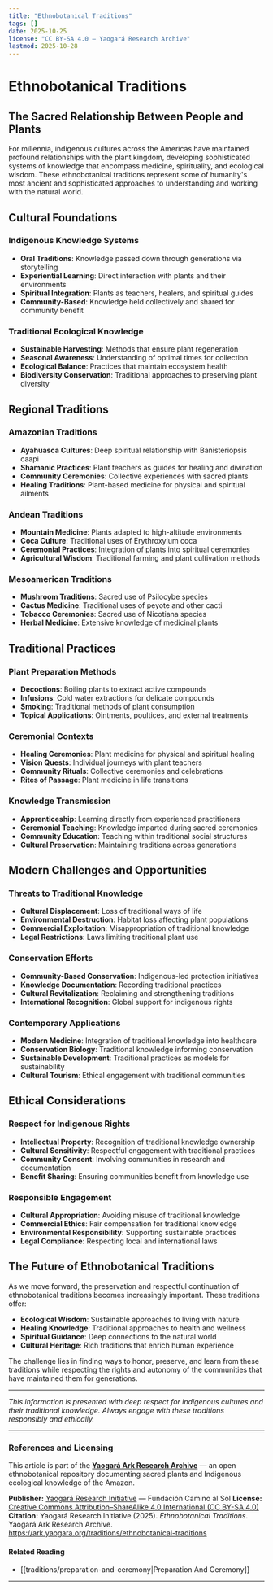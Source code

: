 ```yaml
---
title: "Ethnobotanical Traditions"
tags: []
date: 2025-10-25
license: "CC BY-SA 4.0 – Yaogará Research Archive"
lastmod: 2025-10-28
---
```

# Ethnobotanical Traditions

## The Sacred Relationship Between People and Plants

For millennia, indigenous cultures across the Americas have maintained profound relationships with the plant kingdom, developing sophisticated systems of knowledge that encompass medicine, spirituality, and ecological wisdom. These ethnobotanical traditions represent some of humanity's most ancient and sophisticated approaches to understanding and working with the natural world.

## Cultural Foundations

### Indigenous Knowledge Systems
- **Oral Traditions**: Knowledge passed down through generations via storytelling
- **Experiential Learning**: Direct interaction with plants and their environments
- **Spiritual Integration**: Plants as teachers, healers, and spiritual guides
- **Community-Based**: Knowledge held collectively and shared for community benefit

### Traditional Ecological Knowledge
- **Sustainable Harvesting**: Methods that ensure plant regeneration
- **Seasonal Awareness**: Understanding of optimal times for collection
- **Ecological Balance**: Practices that maintain ecosystem health
- **Biodiversity Conservation**: Traditional approaches to preserving plant diversity

## Regional Traditions

### Amazonian Traditions
- **Ayahuasca Cultures**: Deep spiritual relationship with Banisteriopsis caapi
- **Shamanic Practices**: Plant teachers as guides for healing and divination
- **Community Ceremonies**: Collective experiences with sacred plants
- **Healing Traditions**: Plant-based medicine for physical and spiritual ailments

### Andean Traditions
- **Mountain Medicine**: Plants adapted to high-altitude environments
- **Coca Culture**: Traditional uses of Erythroxylum coca
- **Ceremonial Practices**: Integration of plants into spiritual ceremonies
- **Agricultural Wisdom**: Traditional farming and plant cultivation methods

### Mesoamerican Traditions
- **Mushroom Traditions**: Sacred use of Psilocybe species
- **Cactus Medicine**: Traditional uses of peyote and other cacti
- **Tobacco Ceremonies**: Sacred use of Nicotiana species
- **Herbal Medicine**: Extensive knowledge of medicinal plants

## Traditional Practices

### Plant Preparation Methods
- **Decoctions**: Boiling plants to extract active compounds
- **Infusions**: Cold water extractions for delicate compounds
- **Smoking**: Traditional methods of plant consumption
- **Topical Applications**: Ointments, poultices, and external treatments

### Ceremonial Contexts
- **Healing Ceremonies**: Plant medicine for physical and spiritual healing
- **Vision Quests**: Individual journeys with plant teachers
- **Community Rituals**: Collective ceremonies and celebrations
- **Rites of Passage**: Plant medicine in life transitions

### Knowledge Transmission
- **Apprenticeship**: Learning directly from experienced practitioners
- **Ceremonial Teaching**: Knowledge imparted during sacred ceremonies
- **Community Education**: Teaching within traditional social structures
- **Cultural Preservation**: Maintaining traditions across generations

## Modern Challenges and Opportunities

### Threats to Traditional Knowledge
- **Cultural Displacement**: Loss of traditional ways of life
- **Environmental Destruction**: Habitat loss affecting plant populations
- **Commercial Exploitation**: Misappropriation of traditional knowledge
- **Legal Restrictions**: Laws limiting traditional plant use

### Conservation Efforts
- **Community-Based Conservation**: Indigenous-led protection initiatives
- **Knowledge Documentation**: Recording traditional practices
- **Cultural Revitalization**: Reclaiming and strengthening traditions
- **International Recognition**: Global support for indigenous rights

### Contemporary Applications
- **Modern Medicine**: Integration of traditional knowledge into healthcare
- **Conservation Biology**: Traditional knowledge informing conservation
- **Sustainable Development**: Traditional practices as models for sustainability
- **Cultural Tourism**: Ethical engagement with traditional communities

## Ethical Considerations

### Respect for Indigenous Rights
- **Intellectual Property**: Recognition of traditional knowledge ownership
- **Cultural Sensitivity**: Respectful engagement with traditional practices
- **Community Consent**: Involving communities in research and documentation
- **Benefit Sharing**: Ensuring communities benefit from knowledge use

### Responsible Engagement
- **Cultural Appropriation**: Avoiding misuse of traditional knowledge
- **Commercial Ethics**: Fair compensation for traditional knowledge
- **Environmental Responsibility**: Supporting sustainable practices
- **Legal Compliance**: Respecting local and international laws

## The Future of Ethnobotanical Traditions

As we move forward, the preservation and respectful continuation of ethnobotanical traditions becomes increasingly important. These traditions offer:

- **Ecological Wisdom**: Sustainable approaches to living with nature
- **Healing Knowledge**: Traditional approaches to health and wellness
- **Spiritual Guidance**: Deep connections to the natural world
- **Cultural Heritage**: Rich traditions that enrich human experience

The challenge lies in finding ways to honor, preserve, and learn from these traditions while respecting the rights and autonomy of the communities that have maintained them for generations.

---

*This information is presented with deep respect for indigenous cultures and their traditional knowledge. Always engage with these traditions responsibly and ethically.*

---
### References and Licensing

This article is part of the **[Yaogará Ark Research Archive](https://ark.yaogara.org)** —
an open ethnobotanical repository documenting sacred plants and Indigenous ecological knowledge of the Amazon.

**Publisher:** [Yaogará Research Initiative](https://yaogara.com) — Fundación Camino al Sol
**License:** [Creative Commons Attribution–ShareAlike 4.0 International (CC BY-SA 4.0)](https://creativecommons.org/licenses/by-sa/4.0/)
**Citation:** Yaogará Research Initiative (2025). *Ethnobotanical Traditions*. Yaogará Ark Research Archive. https://ark.yaogara.org/traditions/ethnobotanical-traditions

#### Related Reading
- [[traditions/preparation-and-ceremony|Preparation And Ceremony]]

---
